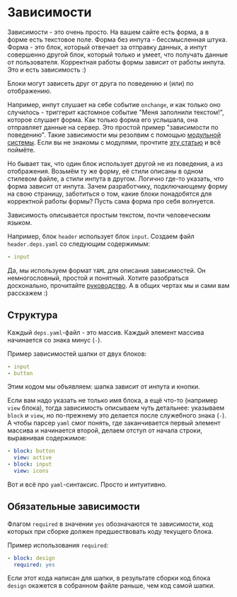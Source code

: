 # Зависимости

Зависимости - это очень просто. На вашем сайте есть форма, а в форме есть текстовое поле. Форма без инпута -
бессмысленная штука. Форма - это блок, который отвечает за отправку данных, а инпут совершенно другой блок,
который  только и умеет, что получать данные от пользователя.  Корректная работы формы зависит от работы инпута. Это
и  есть зависимость :)

Блоки могут зависеть друг от друга по поведению и (или) по отображению. 

Например, инпут слушает на себе событие `onchange`, и как только оно случилось - триггерит кастомное событие  "Меня
заполнили текстом!", которое слушает форма. Как только форма его услышала, она отправляет данные на сервер. Это
простой  пример "зависимости по поведению". Такие зависимости мы резолвим с
помощью [модульной системы](https://github.com/ymaps/modules). Если вы не знакомы с модулями,
прочтите [эту статью](modules.md) и всё поймёте.


Но бывает так, что один блок использует другой не из поведения, а из отображения. Возьмём ту же форму,
её стили описаны  в одном стилевом файле, а стили инпута в другом. Логично где-то указать,
что форма зависит от инпута.  Зачем разработчику, подключающему форму на свою страницу, заботиться о том,
какие блоки  понадобятся для корректной работы формы? Пусть сама форма про себя волнуется.

Зависимость описывается простым текстом, почти человеческим языком.

Например, блок `header` использует блок `input`. Создаем файл `header.deps.yaml` со следующим содержимым:

```yaml
- input
```

Да, мы используем формат `YAML` для описания зависимостей. Он немногословный, простой и понятный. Хотите разобраться
 досконально, прочитайте [руководство](http://en.wikipedia.org/wiki/YAML). А в общих чертах мы и сами вам расскажем :)

## Структура

Каждый `deps.yaml`-файл - это массив. Каждый элемент массива начинается со знака минус (`-`).

Пример зависимостей шапки от двух блоков:

```yaml
- input
- button
```
Этим кодом мы объявляем: шапка зависит от инпута и кнопки.

Если вам надо указать не только имя блока, а ещё что-то (например `view` блока), тогда зависимость описываем чуть
детальнее: указываем `block` и `view`, но по-прежнему это делается после служебного знака (`-`). А чтобы парсер
`yaml`  смог понять, где заканчивается первый элемент массива и начинается второй, делаем отступ от начала строки,
выравнивая содержимое:

```yaml
- block: button
  view: active
- block: input
  view: icons
```

Вот и всё про `yaml`-синтаксис. Просто и интуитивно.

## Обязательные зависимости

Флагом `required` в значении `yes` обозначаются те зависимости, код которых при сборке должен предшествовать коду
текущего блока.

Пример использования `required`:

```yaml
- block: design
  required: yes
```

Если этот кода написан для шапки, в результате сборки код блока `design` окажется в собранном файле раньше,
чем код  самой шапки.
